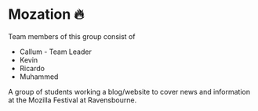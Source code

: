 # Mozation :fire:
Team members of this group consist of

* Callum - Team Leader
* Kevin
* Ricardo
* Muhammed 

A group of students working a blog/website to cover news and information at the Mozilla Festival at Ravensbourne. 
